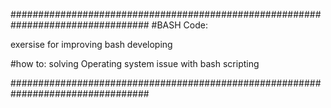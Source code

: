 
#################################################################################
#BASH Code:

exersise for improving bash developing 

#how to:
solving Operating system  issue with bash scripting 

#################################################################################
